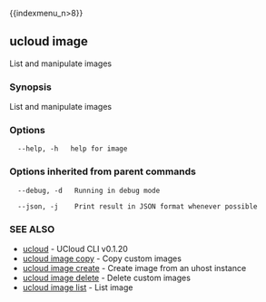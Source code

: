 {{indexmenu_n>8}}

## ucloud image

List and manipulate images

### Synopsis

List and manipulate images

### Options

```
  --help, -h   help for image 

```

### Options inherited from parent commands

```
  --debug, -d   Running in debug mode 

  --json, -j    Print result in JSON format whenever possible 

```

### SEE ALSO

* [ucloud](software/cli/cmd/ucloud)	 - UCloud CLI v0.1.20
* [ucloud image copy](software/cli/cmd/ucloud/image/copy)	 - Copy custom images
* [ucloud image create](software/cli/cmd/ucloud/image/create)	 - Create image from an uhost instance
* [ucloud image delete](software/cli/cmd/ucloud/image/delete)	 - Delete custom images
* [ucloud image list](software/cli/cmd/ucloud/image/list)	 - List image

